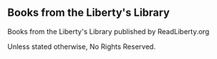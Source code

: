 ## Books from the Liberty's Library

Books from the Liberty's Library published by ReadLiberty.org

Unless stated otherwise, No Rights Reserved.
